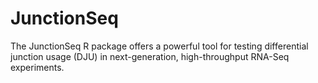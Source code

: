 # JunctionSeq
The JunctionSeq R package offers a powerful tool for testing differential junction usage (DJU) in next-generation, high-throughput RNA-Seq experiments. 
